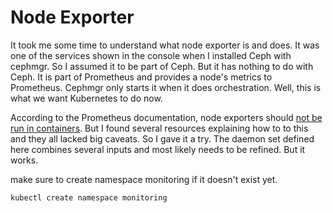 # Node Exporter

It took me some time to understand what node exporter is and does. 
It was one of the services shown in the console when I installed
Ceph with cephmgr. So I assumed it to be part of Ceph. But it has 
nothing to do with Ceph. It is part of
Prometheus and provides a node's metrics to Prometheus. Cephmgr
only starts it when it does orchestration. Well, this is what
we want Kubernetes to do now.

According to the Prometheus documentation, node exporters should 
[not be run in containers](https://github.com/prometheus/node_exporter#docker).
But I found several resources explaining how to to this and they all
lacked big caveats. So I gave it a try. The daemon set defined here
combines several inputs and most likely needs to be refined. But it works.

make sure to create namespace monitoring if it doesn't exist yet.

```
kubectl create namespace monitoring
```
